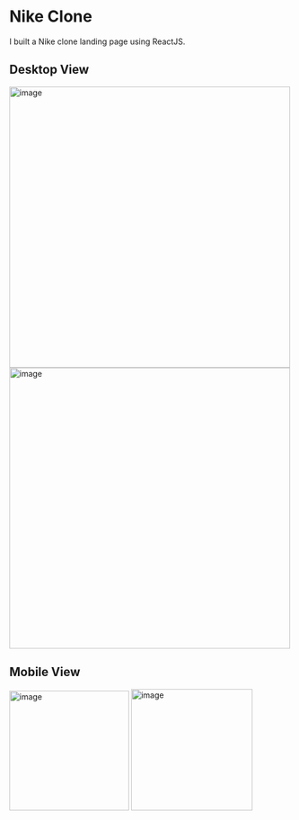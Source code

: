 # Nike Clone
I built a Nike clone landing page using ReactJS.
## Desktop View
<img width="500" alt="image" src="https://user-images.githubusercontent.com/23076344/201507090-37a59487-2315-4974-afc0-3df28da80f64.png">
<img width="500" alt="image" src="https://user-images.githubusercontent.com/23076344/201507105-e8ba65c0-8afb-4ace-9d82-0a9873cfd010.png">

## Mobile View
<img width="213" alt="image" src="https://user-images.githubusercontent.com/23076344/201507206-20d8893e-77cd-4143-b01e-85c4b2be119c.png">
<img width="216" alt="image" src="https://user-images.githubusercontent.com/23076344/201507222-f9d85788-196b-4165-990a-69ae059bae43.png">

